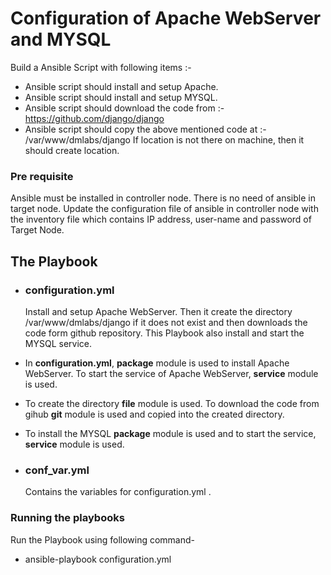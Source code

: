 # Configuration of Apache WebServer and MYSQL

Build a Ansible Script with following items :-
- Ansible script should install and setup Apache.
- Ansible script should install and setup MYSQL.
- Ansible script should download the code from :-
https://github.com/django/django
- Ansible script should copy the above mentioned code at :-
/var/www/dmlabs/django
If location is not there on machine, then it should create location.

### Pre requisite

Ansible must be installed in controller node. There is no need of ansible in target node. Update the configuration file of ansible in controller node with the inventory file which contains IP address, user-name and password of Target Node.

## The Playbook


- ### **configuration.yml** 
  Install and setup Apache WebServer. Then it create the directory /var/www/dmlabs/django if it does not exist and then downloads the code form github repository. This Playbook also install and start the MYSQL service. 

- In **configuration.yml**, **package** module is used to install Apache WebServer. To start the service of Apache WebServer, **service** module is used. 
- To create the directory **file** module is used. To download the code from gihub **git** module is used and copied into the created directory.
- To install the MYSQL **package** module is used and to start the service, **service** module is used.


- ### **conf_var.yml** 
  Contains the variables for configuration.yml .




### Running the playbooks

Run the Playbook using following command-
- ansible-playbook configuration.yml
